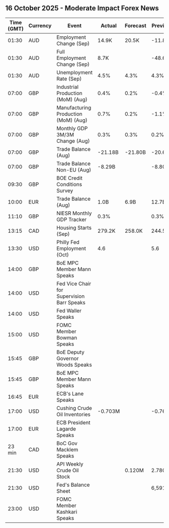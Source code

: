 ## 16 October 2025 - Moderate Impact Forex News

| Time (GMT) | Currency | Event | Actual | Forecast | Previous |
|------|----------|-------|--------|----------|----------|
| 01:30 | AUD | Employment Change (Sep) | 14.9K | 20.5K | -11.8K |
| 01:30 | AUD | Full Employment Change (Sep) | 8.7K |  | -48.6K |
| 01:30 | AUD | Unemployment Rate (Sep) | 4.5% | 4.3% | 4.3% |
| 07:00 | GBP | Industrial Production (MoM) (Aug) | 0.4% | 0.2% | -0.4% |
| 07:00 | GBP | Manufacturing Production (MoM) (Aug) | 0.7% | 0.2% | -1.1% |
| 07:00 | GBP | Monthly GDP 3M/3M Change (Aug) | 0.3% | 0.3% | 0.2% |
| 07:00 | GBP | Trade Balance (Aug) | -21.18B | -21.80B | -20.65B |
| 07:00 | GBP | Trade Balance Non-EU (Aug) | -8.29B |  | -8.80B |
| 09:30 | GBP | BOE Credit Conditions Survey |  |  |  |
| 10:00 | EUR | Trade Balance (Aug) | 1.0B | 6.9B | 12.7B |
| 11:10 | GBP | NIESR Monthly GDP Tracker | 0.3% |  | 0.3% |
| 13:15 | CAD | Housing Starts (Sep) | 279.2K | 258.0K | 244.5K |
| 13:30 | USD | Philly Fed Employment (Oct) | 4.6 |  | 5.6 |
| 14:00 | GBP | BoE MPC Member Mann Speaks |  |  |  |
| 14:00 | USD | Fed Vice Chair for Supervision Barr Speaks |  |  |  |
| 14:00 | USD | Fed Waller Speaks |  |  |  |
| 15:00 | USD | FOMC Member Bowman Speaks |  |  |  |
| 15:45 | GBP | BoE Deputy Governor Woods Speaks |  |  |  |
| 15:45 | GBP | BoE MPC Member Mann Speaks |  |  |  |
| 16:45 | EUR | ECB's Lane Speaks |  |  |  |
| 17:00 | USD | Cushing Crude Oil Inventories | -0.703M |  | -0.763M |
| 17:00 | EUR | ECB President Lagarde Speaks |  |  |  |
| 23 min | CAD | BoC Gov Macklem Speaks |  |  |  |
| 21:30 | USD | API Weekly Crude Oil Stock |  | 0.120M | 2.780M |
| 21:30 | USD | Fed's Balance Sheet |  |  | 6,591B |
| 23:00 | USD | FOMC Member Kashkari Speaks |  |  |  |

